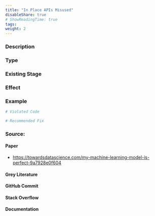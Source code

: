 ```yaml
---
title: "In Place APIs Misused"
disableShare: true
# ShowReadingTime: true
tags: 
weight: 2
---
```


### Description


### Type


### Existing Stage


### Effect


### Example

```python
# Violated Code

# Recommended Fix

```

### Source:

#### Paper 
- https://towardsdatascience.com/my-machine-learning-model-is-perfect-9a7928e0f604

#### Grey Literature

#### GitHub Commit

#### Stack Overflow

#### Documentation

